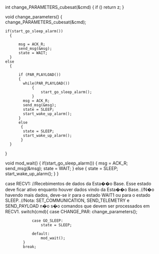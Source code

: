 int change_PARAMETERS_cubesat(&cmd)
{
    if ()
        return z;
}


void change_parameters()
{   
    change_PARAMETERS_cubesat(&cmd);
    
    if(start_go_sleep_alarm())
      {   
          
          msg = ACK_R;
          send_msg(&msg);
          state = WAIT;
      }
    else
      {
          
          if (PAR_PLAYLOAD())
          { 
            while(PAR_PLAYLOAD())
                {
                    start_go_sleep_alarm();
                }
            msg = ACK_R;
            send_msg(&msg);
            state = SLEEP;
            start_wake_up_alarm();
          }
          else
           { 
            state = SLEEP;
            start_wake_up_alarm();
           }
      }
}

void mod_wait()
{
    if(start_go_sleep_alarm())
      {
          msg = ACK_R;
          send_msg(&msg);
          state = WAIT;
      }
    else
      {
          state = SLEEP;
          start_wake_up_alarm();
      }
}
  

case RECV1:
        //Recebimentos de dados da Esta��o Base. Esse estado deve ficar ativo enquanto houver dados vindo da Esta��o Base.
        //N�o havendo mais dados, deve-se ir para o estado WAIT1 ou para o estado SLEEP.
        //Nota: SET_COMMUNICATION, SEND_TELEMETRY e SEND_PAYLOAD n�o s�o comandos que devem ser processados em RECV1.
            switch(cmd){
                case CHANGE_PAR:
                    change_parameters();
                                     
                case GO_SLEEP:
                    state = SLEEP;
                
                default:
                    mod_wait();
            }
            break;
